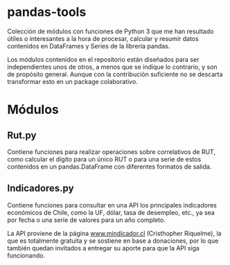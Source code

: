 # pandas-tools
Colección de módulos con funciones de Python 3 que me han resultado útiles o interesantes a la hora de procesar, calcular y resumir datos contenidos en DataFrames y Series de la librería pandas.

Los módulos contenidos en el repositorio están diseñados para ser independientes unos de otros, a menos que se indique lo contrario, y son de propósito general. Aunque con la contribución suficiente no se descarta transformar esto en un package colaborativo.

# Módulos

## Rut.py
Contiene funciones para realizar operaciones sobre correlativos de RUT, como calcular el dígito para un único RUT o para una serie de estos contenidos en un pandas.DataFrame con diferentes formatos de salida.

## Indicadores.py
Contiene funciones para consultar en una API los principales indicadores económicos de Chile, como la UF, dólar, tasa de desempleo, etc., ya sea por fecha o una serie de valores para un año completo.

La API proviene de la página www.mindicador.cl (Cristhopher Riquelme), la que es totalmente gratuita y se sostiene en base a donaciones, por lo que también quedan invitados a entregar su aporte para que la API siga funcionando.
